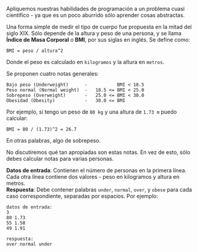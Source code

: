 Apliquemos nuestras habilidades de programación a un problema cuasi científico - ya que es un poco 
aburrido sólo aprender cosas abstractas.

Una forma simple de medir el tipo de cuerpo fue propuesta en la mitad del siglo XIX. Sólo depende de la altura 
y peso de una persona, y se llama **Índice de Masa Corporal** o **BMI**, por sus siglas en inglés. Se define como:

    BMI = peso / altura^2

Donde el peso es calculado en `kilogramos` y la altura en `metros`.

Se proponen cuatro notas generales:

    Bajo peso (Underweight)      -           BMI < 18.5
    Peso normal (Normal weight)  -   18.5 <= BMI < 25.0
    Sobrepeso (Overweight)       -   25.0 <= BMI < 30.0
    Obesidad (Obesity)           -   30.0 <= BMI

Por ejemplo, si tengo un peso de `80 kg` y una altura de `1.73 m` puedo calcular:

    BMI = 80 / (1.73)^2 = 26.7

En otras palabras, algo de sobrepeso.

No discutiremos qué tan apropiadas son estas notas. En vez de esto, sólo debes calcular notas para varias personas.

**Datos de entrada**: Contienen el número de personas en la primera línea.  
Cada otra línea contiene dos valores - peso en kilogramos y altura en metros.  
**Respuesta**: Debe contener palabras `under`, `normal`, `over`, y `obese` para cada caso correspondiente, 
separadas por espacios. Por ejemplo:

    datos de entrada:
    3
    80 1.73
    55 1.58
    49 1.91

    respuesta:
    over normal under
